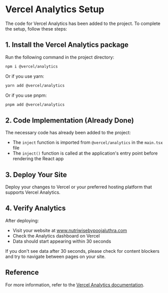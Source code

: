 # Vercel Analytics Setup

The code for Vercel Analytics has been added to the project. To complete the setup, follow these steps:

## 1. Install the Vercel Analytics package

Run the following command in the project directory:

```bash
npm i @vercel/analytics
```

Or if you use yarn:

```bash
yarn add @vercel/analytics
```

Or if you use pnpm:

```bash
pnpm add @vercel/analytics
```

## 2. Code Implementation (Already Done)

The necessary code has already been added to the project:

- The `inject` function is imported from `@vercel/analytics` in the `main.tsx` file
- The `inject()` function is called at the application's entry point before rendering the React app

## 3. Deploy Your Site

Deploy your changes to Vercel or your preferred hosting platform that supports Vercel Analytics.

## 4. Verify Analytics

After deploying:
- Visit your website at www.nutriwisebypoojaluthra.com
- Check the Analytics dashboard on Vercel
- Data should start appearing within 30 seconds

If you don't see data after 30 seconds, please check for content blockers and try to navigate between pages on your site.

## Reference

For more information, refer to the [Vercel Analytics documentation](https://vercel.com/docs/concepts/analytics).